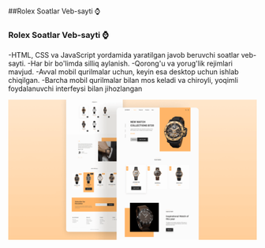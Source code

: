 ##Rolex Soatlar Veb-sayti ⌚
### Rolex Soatlar Veb-sayti ⌚

-HTML, CSS va JavaScript yordamida yaratilgan javob beruvchi soatlar veb-sayti.
-Har bir bo'limda silliq aylanish.
-Qorong'u va yorug'lik rejimlari mavjud.
-Avval mobil qurilmalar uchun, keyin esa desktop uchun ishlab chiqilgan.
-Barcha mobil qurilmalar bilan mos keladi va chiroyli, yoqimli foydalanuvchi interfeysi bilan jihozlangan

![preview img](/preview.png) 
